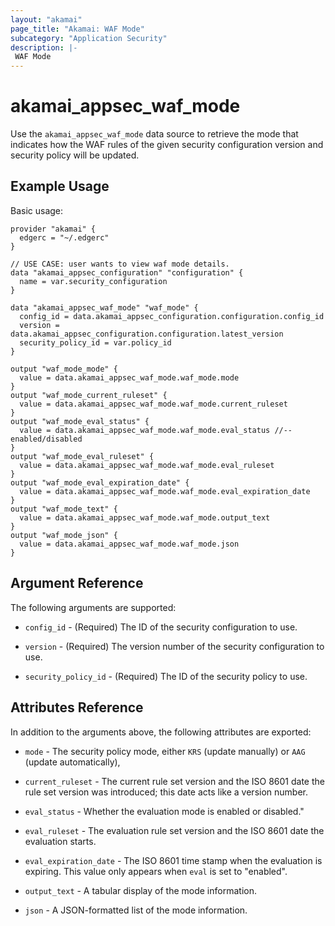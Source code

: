 ```yaml
---
layout: "akamai"
page_title: "Akamai: WAF Mode"
subcategory: "Application Security"
description: |-
 WAF Mode
---
```


# akamai_appsec_waf_mode

Use the `akamai_appsec_waf_mode` data source to retrieve the mode that indicates how the WAF rules of the given security configuration version and security policy will be updated.

## Example Usage

Basic usage:

```hcl
provider "akamai" {
  edgerc = "~/.edgerc"
}

// USE CASE: user wants to view waf mode details.
data "akamai_appsec_configuration" "configuration" {
  name = var.security_configuration
}

data "akamai_appsec_waf_mode" "waf_mode" {
  config_id = data.akamai_appsec_configuration.configuration.config_id
  version = data.akamai_appsec_configuration.configuration.latest_version
  security_policy_id = var.policy_id
}

output "waf_mode_mode" {
  value = data.akamai_appsec_waf_mode.waf_mode.mode
}
output "waf_mode_current_ruleset" {
  value = data.akamai_appsec_waf_mode.waf_mode.current_ruleset
}
output "waf_mode_eval_status" {
  value = data.akamai_appsec_waf_mode.waf_mode.eval_status //-- enabled/disabled
}
output "waf_mode_eval_ruleset" {
  value = data.akamai_appsec_waf_mode.waf_mode.eval_ruleset
}
output "waf_mode_eval_expiration_date" {
  value = data.akamai_appsec_waf_mode.waf_mode.eval_expiration_date
}
output "waf_mode_text" {
  value = data.akamai_appsec_waf_mode.waf_mode.output_text
}
output "waf_mode_json" {
  value = data.akamai_appsec_waf_mode.waf_mode.json
}
```

## Argument Reference

The following arguments are supported:

* `config_id` - (Required) The ID of the security configuration to use.

* `version` - (Required) The version number of the security configuration to use.

* `security_policy_id` - (Required) The ID of the security policy to use.

## Attributes Reference

In addition to the arguments above, the following attributes are exported:

* `mode` - The security policy mode, either `KRS` (update manually) or `AAG` (update automatically),

* `current_ruleset` - The current rule set version and the ISO 8601 date the rule set version was introduced; this date acts like a version number. 

* `eval_status` - Whether the evaluation mode is enabled or disabled."

* `eval_ruleset` - The evaluation rule set version and the ISO 8601 date the evaluation starts.

* `eval_expiration_date` - The ISO 8601 time stamp when the evaluation is expiring. This value only appears when `eval` is set to "enabled".

* `output_text` - A tabular display of the mode information.

* `json` - A JSON-formatted list of the mode information.

